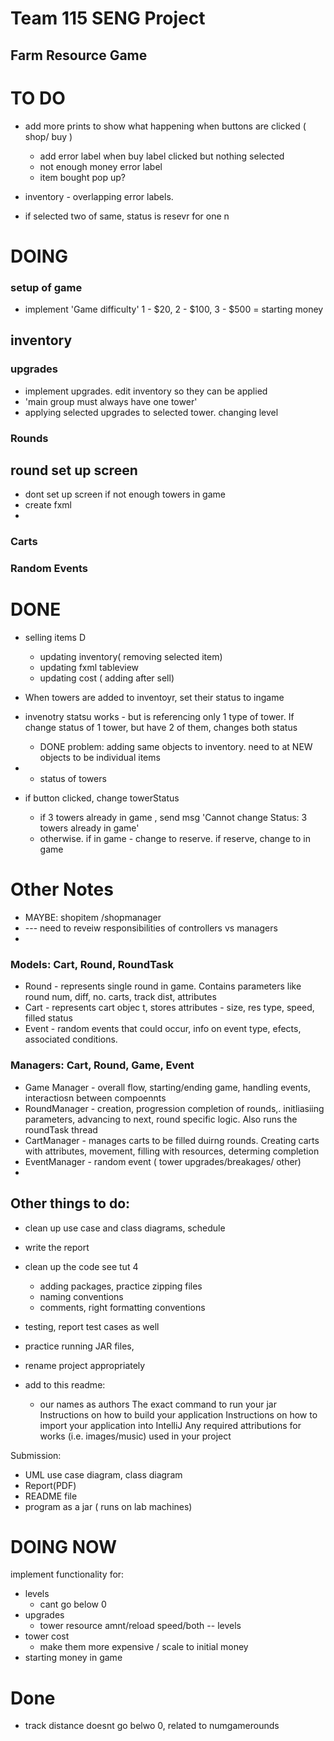 # Team 115 SENG Project

## Farm Resource Game
# TO DO

- add more prints to show what happening when buttons are clicked ( shop/ buy )
  - add error label when buy label clicked but nothing selected
  - not enough money error label
  - item bought pop up?
- inventory - overlapping error labels. 


- if selected two of same, status is resevr for one n 


# DOING

### setup of game
- implement 'Game difficulty' 1 - $20, 2 - $100, 3 - $500  = starting money

## inventory
### upgrades
- implement upgrades. edit inventory so they can be applied
- 'main group must always have one tower'
- applying selected upgrades to selected tower. changing level

### Rounds
## round set up screen
- dont set up screen if not enough towers in game
- create fxml
-

### Carts

### Random Events

# DONE
- selling items D
  - updating inventory( removing selected item)
  - updating fxml tableview
  - updating cost ( adding after sell)

- When towers are added to inventoyr, set their status to ingame
- invenotry statsu works - but is referencing only 1 type of tower. If change status of 1 tower, but have 2 of them, changes both status
  - DONE problem: adding same objects to inventory. need to at NEW objects to be individual items
- - status of towers
- if button clicked, change towerStatus
  - if 3 towers already in game , send msg 'Cannot change Status: 3 towers already in game'
  - otherwise. if in game - change to reserve. if reserve, change to in game



# Other Notes

- MAYBE: shopitem /shopmanager
- --- need to reveiw responsibilities of controllers vs managers
- 
### Models: Cart, Round, RoundTask 
- Round - represents single round in game. Contains parameters like round num, diff, no. carts, track dist, attributes
- Cart - represents cart objec t, stores attributes - size, res type, speed, filled status
- Event - random events that could occur, info on event type, efects, associated conditions.

### Managers: Cart, Round, Game, Event
- Game Manager - overall flow, starting/ending game, handling events, interactiosn between compoennts
- RoundManager - creation, progression completion of rounds,. initliasiing parameters, advancing to next, round specific logic. Also runs the roundTask thread 
- CartManager - manages carts to be filled duirng rounds. Creating carts with attributes, movement, filling with resources, determing completion
- EventManager - random event ( tower upgrades/breakages/ other)
- 


## Other things to do:

- clean up use case and class diagrams, schedule
- write the report

- clean up the code see tut 4
  - adding packages, practice zipping files
  - naming conventions
  - comments, right formatting conventions

- testing, report test cases as well

- practice running JAR files,
- rename project appropriately

- add to this readme:
  - our names as authors
    The exact command to run your jar
    Instructions on how to build your application
    Instructions on how to import your application into IntelliJ
    Any required attributions for works (i.e. images/music) used in your project

Submission:
- UML use case diagram, class diagram
- Report(PDF)
- README file
- program as a jar ( runs on lab machines)

# DOING NOW

implement functionality for:

- levels
  - cant go below 0
- upgrades
  - tower resource amnt/reload speed/both -- levels
- tower cost
  - make them more expensive / scale to initial money 
- starting money in game

# Done
- track distance doesnt go belwo 0, related to numgamerounds